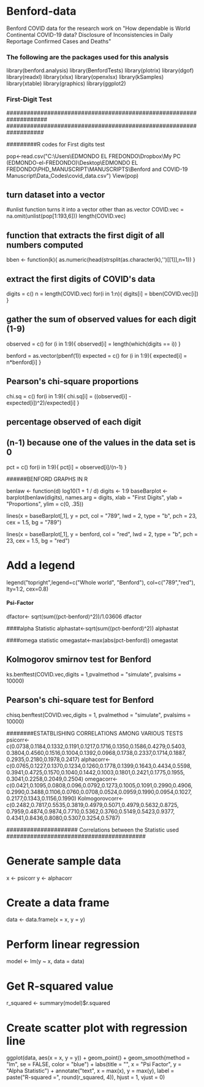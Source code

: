 # Benford-data
Benford COVID data for the research work on "How dependable is World Continental COVID-19 data? Disclosure of Inconsistencies in Daily Reportage Confirmed Cases and Deaths"
### The following are the packages used for this analysis
library(benford.analysis)
library(BenfordTests)
library(plotrix)
library(dgof)
library(readxl)
library(xlsx)
library(openxlsx)
library(kSamples)
library(xtable)
library(graphics)
library(ggplot2)

### First-Digit Test
####################################################################
###################################################################

#########R codes for First digits test

pop<-read.csv("C:\\Users\\EDMONDO EL FREDONDO\\Dropbox\\My PC (EDMONDO-el-FREDONDO)\\Desktop\\EDMONDO EL FREDONDO\\PHD_MANUSCRIPT\\MANUSCRIPTS\\Benford and COVID-19 Manuscript\\Data_Codes\\covid_data.csv")
View(pop)

## turn dataset into a vector
#unlist function turns it into a vector other than as.vector
COVID.vec = na.omit(unlist(pop[1:193,6]))
length(COVID.vec)

## function that extracts the first digit of all numbers computed
bben <- function(k){
  as.numeric(head(strsplit(as.character(k),'')[[1]],n=1))
}

## extract the first digits of COVID's data
digits = c()
n = length(COVID.vec)
for(i in 1:n){
  digits[i] = bben(COVID.vec[i])
}


## gather the sum of observed values for each digit (1-9)
observed = c()
for (i in 1:9){
  observed[i] = length(which(digits == i))
}

benford = as.vector(pbenf(1))
expected = c()
for (i in 1:9){
  expected[i] = n*benford[i]
}
## Pearson's chi-square proportions
chi.sq = c()
for(i in 1:9){
  chi.sq[i] = ((observed[i] - expected[i])^2)/expected[i]
}


## percentage observed of each digit
## (n-1) because one of the values in the data set is 0
pct = c()
for(i in 1:9){
  pct[i] = observed[i]/(n-1)
}


######BENFORD GRAPHS IN R

benlaw <- function(d) log10(1 + 1 / d)
digits <- 1:9
baseBarplot <- barplot(benlaw(digits), names.arg = digits, xlab = "First Digits", ylab = "Proportions",
                       ylim = c(0, .35))

lines(x = baseBarplot[,1], y = pct, col = "789", lwd = 2, 
      type = "b", pch = 23, cex = 1.5, bg = "789")

lines(x = baseBarplot[,1], y = benford, col = "red", lwd = 2, 
      type = "b", pch = 23, cex = 1.5, bg = "red")

# Add a legend
legend("topright",legend=c("Whole world", "Benford"),
       col=c("789","red"), lty=1:2, cex=0.8)


#### Psi-Factor
dfactor<- sqrt(sum((pct-benford)^2))/1.03606
dfactor

####alpha Statistic
alphastat<-sqrt(sum((pct-benford)^2))
alphastat

####omega statistic
omegastat<-max(abs(pct-benford))
omegastat

## Kolmogorov smirnov test for Benford
ks.benftest(COVID.vec,digits = 1,pvalmethod = "simulate", pvalsims = 10000)


## Pearson's chi-square test for Benford
chisq.benftest(COVID.vec,digits = 1, pvalmethod = "simulate", pvalsims = 10000)


########ESTATBLISHING CORRELATIONS AMONG VARIOUS TESTS
psicorr<-c(0.0738,0.1184,0.1332,0.1191,0.1217,0.1716,0.1350,0.1586,0.4279,0.5403,
           0.3804,0.4560,0.1516,0.1004,0.1392,0.0968,0.1738,0.2337,0.1714,0.1887,
           0.2935,0.2180,0.1978,0.2417)
alphacorr<-c(0.0765,0.1227,0.1370,0.1234,0.1260,0.1778,0.1399,0.1643,0.4434,0.5598,
             0.3941,0.4725,0.1570,0.1040,0.1442,0.1003,0.1801,0.2421,0.1775,0.1955,
             0.3041,0.2258,0.2049,0.2504)
omegacorr<-c(0.0421,0.1095,0.0808,0.096,0.0792,0.1273,0.1005,0.1091,0.2990,0.4906,
             0.2990,0.3488,0.1106,0.0760,0.0708,0.0524,0.0959,0.1990,0.0954,0.1027,
             0.2177,0.1343,0.1156,0.1990)
Kolmogorovcorr<-c(0.2482,0.7817,0.5535,0.3819,0.4979,0.5071,0.4979,0.5632,0.8725,
                  0.7959,0.4874,0.9874,0.7710,0.5362,0.3760,0.5149,0.5423,0.9377,
                  0.4341,0.8436,0.8080,0.5307,0.3254,0.5787)

##################### Correlations between the Statistic used #########################################
# Generate sample data
x <- psicorr
y <- alphacorr

# Create a data frame
data <- data.frame(x = x, y = y)

# Perform linear regression
model <- lm(y ~ x, data = data)

# Get R-squared value
r_squared <- summary(model)$r.squared

# Create scatter plot with regression line
ggplot(data, aes(x = x, y = y)) +
  geom_point() +
  geom_smooth(method = "lm", se = FALSE, color = "blue") +
  labs(title = "", x = "Psi Factor", y = "Alpha Statistic") +
  annotate("text", x = max(x), y = max(y), label = paste("R-squared =", round(r_squared, 4)), hjust = 1, vjust = 0)


